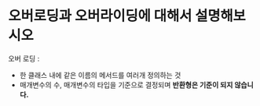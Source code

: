 # 오버로딩과 오버라이딩에 대해서 설명해보시오       
    
오버 로딩 :   
* 한 클래스 내에 같은 이름의 메서드를 여러개 정의하는 것        
* 매개변수의 수, 매개변수의 타입을 기준으로 결정되며 **반환형은 기준이 되지 않습니다.**    
